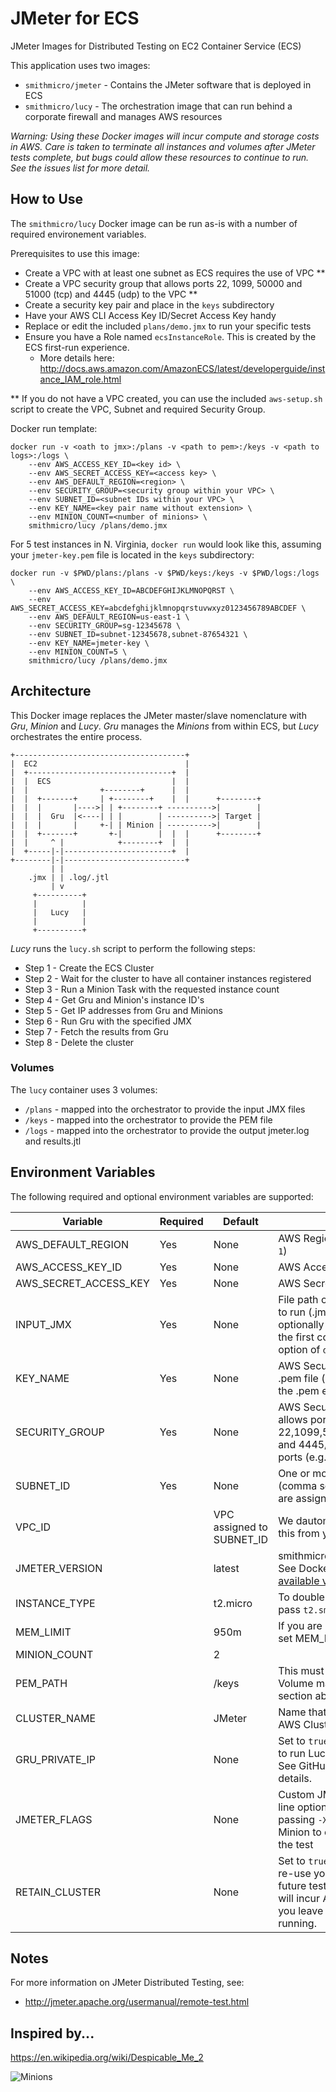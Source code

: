 # JMeter for ECS
JMeter Images for Distributed Testing on EC2 Container Service (ECS)

This application uses two images:
* `smithmicro/jmeter` - Contains the JMeter software that is deployed in ECS
* `smithmicro/lucy` - The orchestration image that can run behind a corporate firewall and manages AWS resources

_Warning: Using these Docker images will incur compute and storage costs in AWS.  Care is taken to terminate all instances and volumes after JMeter tests complete, but bugs could allow these resources to continue to run.  See the issues list for more detail._

## How to Use
The `smithmicro/lucy` Docker image can be run as-is with a number of required environement variables.

Prerequisites to use this image:
* Create a VPC with at least one subnet as ECS requires the use of VPC **
* Create a VPC security group that allows ports 22, 1099, 50000 and 51000 (tcp) and 4445 (udp) to the VPC **
* Create a security key pair and place in the `keys` subdirectory
* Have your AWS CLI Access Key ID/Secret Access Key handy
* Replace or edit the included `plans/demo.jmx` to run your specific tests
* Ensure you have a Role named `ecsInstanceRole`.  This is created by the ECS first-run experience.
  * More details here: http://docs.aws.amazon.com/AmazonECS/latest/developerguide/instance_IAM_role.html

** If you do not have a VPC created, you can use the included `aws-setup.sh` script to create the VPC, Subnet and required Security Group.

Docker run template:
```
docker run -v <oath to jmx>:/plans -v <path to pem>:/keys -v <path to logs>:/logs \
    --env AWS_ACCESS_KEY_ID=<key id> \
    --env AWS_SECRET_ACCESS_KEY=<access key> \
    --env AWS_DEFAULT_REGION=<region> \
    --env SECURITY_GROUP=<security group within your VPC> \
    --env SUBNET_ID=<subnet IDs within your VPC> \
    --env KEY_NAME=<key pair name without extension> \
    --env MINION_COUNT=<number of minions> \
    smithmicro/lucy /plans/demo.jmx
```
For 5 test instances in N. Virginia, `docker run` would look like this, assuming your `jmeter-key.pem` file is located in the `keys` subdirectory:
```
docker run -v $PWD/plans:/plans -v $PWD/keys:/keys -v $PWD/logs:/logs \
    --env AWS_ACCESS_KEY_ID=ABCDEFGHIJKLMNOPQRST \
    --env AWS_SECRET_ACCESS_KEY=abcdefghijklmnopqrstuvwxyz0123456789ABCDEF \
    --env AWS_DEFAULT_REGION=us-east-1 \
    --env SECURITY_GROUP=sg-12345678 \
    --env SUBNET_ID=subnet-12345678,subnet-87654321 \
    --env KEY_NAME=jmeter-key \
    --env MINION_COUNT=5 \
    smithmicro/lucy /plans/demo.jmx
```

## Architecture
This Docker image replaces the JMeter master/slave nomenclature with *Gru*, *Minion* and *Lucy*.  *Gru* manages the *Minions* from within ECS, but *Lucy* orchestrates the entire process.

```
+--------------------------------------+
|  EC2                                 |
|  +--------------------------------+  |
|  |  ECS                           |  |
|  |                +--------+      |  |
|  |  +-------+     | +--------+    |  |      +--------+
|  |  |       |---->| | +--------+ ---------->|        |
|  |  |  Gru  |<----| | |        | ---------->| Target |
|  |  |       |     +-| | Minion | ---------->|        |
|  |  +-------+       +-|        |  |  |      +--------+
|  |     ^ |            +--------+  |  |
|  +-----|-|------------------------+  |
+--------|-|---------------------------+
         | |
    .jmx | | .log/.jtl
         | v
     +----------+
     |          |
     |   Lucy   |
     |          |
     +----------+
```

*Lucy* runs the `lucy.sh` script to perform the following steps:
* Step 1 - Create the ECS Cluster
* Step 2 - Wait for the cluster to have all container instances registered
* Step 3 - Run a Minion Task with the requested instance count
* Step 4 - Get Gru and Minion's instance ID's
* Step 5 - Get IP addresses from Gru and Minions
* Step 6 - Run Gru with the specified JMX
* Step 7 - Fetch the results from Gru
* Step 8 - Delete the cluster

### Volumes
The `lucy` container uses 3 volumes:
* `/plans` - mapped into the orchestrator to provide the input JMX files
* `/keys` - mapped into the orchestrator to provide the PEM file
* `/logs` - mapped into the orchestrator to provide the output jmeter.log and results.jtl

## Environment Variables
The following required and optional environment variables are supported:

| Variable | Required | Default | Notes |
|---|---|---|---|
|AWS_DEFAULT_REGION|Yes|None|AWS Region (e.g. `us-east-1`)|
|AWS_ACCESS_KEY_ID|Yes|None|AWS Access Key|
|AWS_SECRET_ACCESS_KEY|Yes|None|AWS Secret Key|
|INPUT_JMX|Yes|None|File path of JMeter Test file to run (.jmx).  You can optionally specify this as the first command line option of `docker run`|
|KEY_NAME|Yes|None|AWS Security Key Pair .pem file (do not specify the .pem extension)|
|SECURITY_GROUP|Yes|None|AWS Secuirty group that allows ports 22,1099,50000,51000/tcp and 4445/udp from all ports (e.g. sg-12345678)|
|SUBNET_ID|Yes|None|One or more Subnets (comma separated) that are assigned to your VPC|
|VPC_ID||VPC assigned to SUBNET_ID|We dautomatically erive this from your SUBNET_ID|
|JMETER_VERSION||latest|smithmicro/lucy Image tag.  See Docker Hub for [available versions](https://hub.docker.com/r/smithmicro/jmeter/tags/).|
|INSTANCE_TYPE||t2.micro|To double your memory, pass `t2.small`|
|MEM_LIMIT||950m|If you are using t2.small, set MEM_LIMIT to `1995m`|
|MINION_COUNT||2||
|PEM_PATH||/keys|This must match your Volume map.  See Volume section above.|
|CLUSTER_NAME||JMeter|Name that appears in your AWS Cluster UI|
|GRU_PRIVATE_IP||None|Set to `true` if you would like to run Lucy within AWS.  See GitHub [Issue 8](https://github.com/smithmicro/jmeter-ecs/issues/8) for details.|
|JMETER_FLAGS||None|Custom JMeter command line options.  For example, passing `-X` will tell the Minion to exit at the end of the test|
|RETAIN_CLUSTER||None|Set to `true` if you want to re-use your cluster for future tests.  Warning, you will incur AWS charges if you leave your cluster running.|

## Notes
For more information on JMeter Distributed Testing, see:
* http://jmeter.apache.org/usermanual/remote-test.html

## Inspired by...
https://en.wikipedia.org/wiki/Despicable_Me_2

![Minions](https://pbs.twimg.com/tweet_video_thumb/C8CtmUbVwAAaboL.jpg "Minions")
